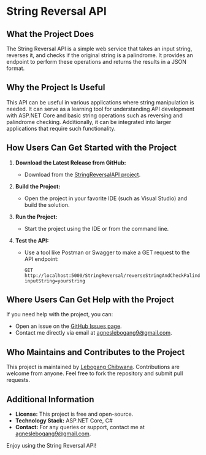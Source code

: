 
# String Reversal API

## What the Project Does
The String Reversal API is a simple web service that takes an input string, reverses it, and checks if the original string is a palindrome. It provides an endpoint to perform these operations and returns the results in a JSON format.

## Why the Project Is Useful
This API can be useful in various applications where string manipulation is needed. It can serve as a learning tool for understanding API development with ASP.NET Core and basic string operations such as reversing and palindrome checking. Additionally, it can be integrated into larger applications that require such functionality.

## How Users Can Get Started with the Project
1. **Download the Latest Release from GitHub:**
   - Download from the [StringReversalAPI project](https://github.com/Lebogang-900/StringReversalAPI).

2. **Build the Project:**
   - Open the project in your favorite IDE (such as Visual Studio) and build the solution.

3. **Run the Project:**
   - Start the project using the IDE or from the command line.

4. **Test the API:**
   - Use a tool like Postman or Swagger to make a GET request to the API endpoint:
     ```
     GET http://localhost:5000/StringReversal/reverseStringAndCheckPalindrome?inputString=yourstring
     ```

## Where Users Can Get Help with the Project
If you need help with the project, you can:
- Open an issue on the [GitHub Issues page](https://github.com/Lebogang-900/StringReversalAPI/issues).
- Contact me directly via email at agneslebogang9@gmail.com.

## Who Maintains and Contributes to the Project
This project is maintained by [Lebogang Chibwana](https://github.com/Lebogang-900). Contributions are welcome from anyone. Feel free to fork the repository and submit pull requests.

## Additional Information
- **License:** This project is free and open-source.
- **Technology Stack:** ASP.NET Core, C#
- **Contact:** For any queries or support, contact me at agneslebogang9@gmail.com.

Enjoy using the String Reversal API!
